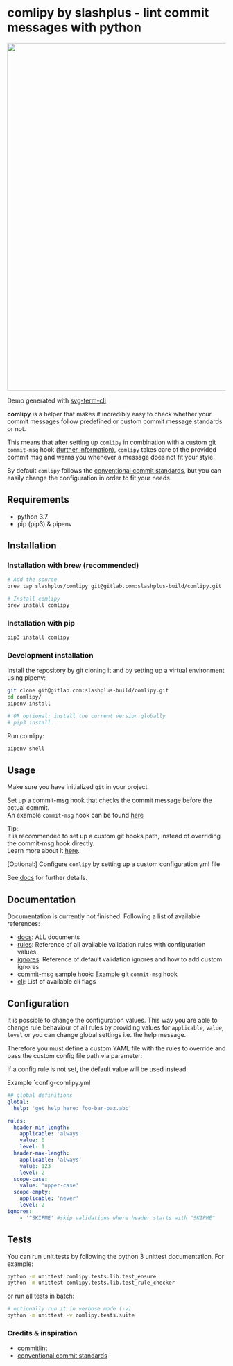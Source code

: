 # comlipy by slashplus - lint commit messages with python

<div align="center">

  <img width="800" src="https://gitlab.com/slashplus-build/comlipy/raw/master/docs/assets/comlipy.svg">
</div>

Demo generated with [svg-term-cli](https://github.com/marionebl/svg-term-cli) 

**comlipy** is a helper that makes it incredibly easy to check whether
your commit messages follow predefined or custom commit message 
standards or not. 

This means that after setting up `comlipy` in combination with 
a custom git `commit-msg` hook ([further information](https://git-scm.com/book/uz/v2/Customizing-Git-Git-Hooks)),
`comlipy` takes care of the provided commit msg and warns you
whenever a message does not fit your style. 

By default `comlipy` follows the [conventional commit standards](https://conventionalcommits.org),
but you can easily change the configuration in order to fit your needs.

## Requirements

- python 3.7
- pip (pip3) & pipenv

## Installation

### Installation with brew (recommended)

```bash
# Add the source
brew tap slashplus/comlipy git@gitlab.com:slashplus-build/comlipy.git

# Install comlipy
brew install comlipy
```

### Installation with pip

```bash
pip3 install comlipy
```

### Development installation

Install the repository by git cloning it and by setting up a 
virtual environment using pipenv:

```bash
git clone git@gitlab.com:slashplus-build/comlipy.git
cd comlipy/
pipenv install

# OR optional: install the current version globally
# pip3 install .
```

Run comlipy:
```bash
pipenv shell
```
    
## Usage

Make sure you have initialized `git` in your project. 

Set up a commit-msg hook that checks the commit message before the 
actual commit. <br>
An example `commit-msg` hook can be found [here](/docs/commit-msg.sample) 

Tip:
<br>
It is recommended to set up a custom git hooks path, instead of 
overriding the commit-msg hook directly. <br>
Learn more about it [here](https://git-scm.com/docs/githooks).
    
\[Optional:\] Configure `comlipy` by setting up a custom configuration yml file

See [docs](/docs/) for further details.

## Documentation

Documentation is currently not finished. Following a list of available 
references:

- [docs](/docs): ALL documents 
- [rules](/docs/reference-rules.md): Reference of all available validation rules with
 configuration values
- [ignores](/docs/reference-ignores.md): Reference of default validation ignores and how 
to add custom ignores 
- [commit-msg sample hook](/docs/commit-msg.sample): Example git `commit-msg` hook
- [cli](/docs/reference-cli.md): List of available cli flags

## Configuration

It is possible to change the configuration values. This way you are able 
to change rule behaviour of all rules by providing values 
for `applicable`, `value`, `level` or you can change global settings
i.e. the help message. 

Therefore you must define a custom YAML file with the rules to override 
and pass the custom config file path via parameter:

If a config rule is not set, the default value will be used instead.

Example `config-comlipy.yml

```yaml
## global definitions
global:
  help: 'get help here: foo-bar-baz.abc'

rules:
  header-min-length:
    applicable: 'always'
    value: 0
    level: 1
  header-max-length: 
    applicable: 'always'
    value: 123
    level: 2
  scope-case:
    value: 'upper-case'
  scope-empty:
    applicable: 'never'
    level: 2
ignores:
    - '^SKIPME' #skip validations where header starts with "SKIPME"
```

## Tests

You can run unit.tests by following the python 3 unittest documentation.
For example:

```bash
python -m unittest comlipy.tests.lib.test_ensure
python -m unittest comlipy.tests.lib.test_rule_checker
```

or run all tests in batch:
```bash
# optionally run it in verbose mode (-v)
python -m unittest -v comlipy.tests.suite
```

### Credits & inspiration

- [commitlint](https://github.com/conventional-changelog/commitlint)
- [conventional commit standards](https://conventionalcommits.org)
